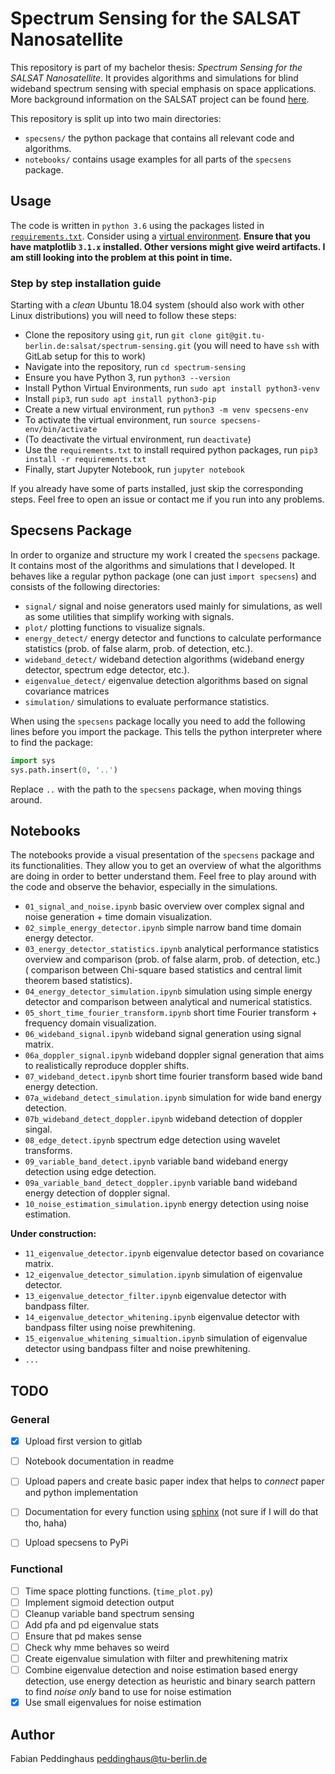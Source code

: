# Spectrum Sensing for the SALSAT Nanosatellite

This repository is part of my bachelor thesis: *Spectrum Sensing for the SALSAT Nanosatellite*. It provides algorithms and simulations for blind wideband spectrum sensing with special emphasis on space applications. More background information on the SALSAT project can be found [here](https://www.raumfahrttechnik.tu-berlin.de/menue/forschung/aktuelle_projekte/salsat/parameter/en/).

This repository is split up into two main directories:
* `specsens/` the python package that contains all relevant code and algorithms.
* `notebooks/` contains usage examples for all parts of the `specsens` package.

## Usage

The code is written in `python 3.6` using the packages listed in [`requirements.txt`](./requirements.txt). Consider using a [virtual environment](https://docs.python.org/3/tutorial/venv.html). **Ensure that you have matplotlib `3.1.x` installed. Other versions might give weird artifacts. I am still looking into the problem at this point in time.**

### Step by step installation guide
Starting with a *clean* Ubuntu 18.04 system (should also work with other Linux distributions) you will need to follow these steps:
- Clone the repository using `git`, run `git clone git@git.tu-berlin.de:salsat/spectrum-sensing.git` (you will need to have `ssh` with GitLab setup for this to work)
- Navigate into the repository, run `cd spectrum-sensing`
- Ensure you have Python 3, run `python3 --version`
- Install Python Virtual Environments, run `sudo apt install python3-venv`
- Install `pip3`, run `sudo apt install python3-pip`
- Create a new virtual environment, run `python3 -m venv specsens-env`
- To activate the virtual environment, run `source specsens-env/bin/activate`
- (To deactivate the virtual environment, run `deactivate`)
- Use the `requirements.txt` to install required python packages, run `pip3 install -r requirements.txt`
- Finally, start Jupyter Notebook, run `jupyter notebook`

If you already have some of parts installed, just skip the corresponding steps. Feel free to open an issue or contact me if you run into any problems.

## Specsens Package
In order to organize and structure my work I created the `specsens` package. It contains most of the algorithms and simulations that I developed. It behaves like a regular python package (one can just `import specsens`) and consists of the following directories:
* `signal/` signal and noise generators used mainly for simulations, as well as some utilities that simplify working with signals.
* `plot/` plotting functions to visualize signals.
* `energy_detect/` energy detector and functions to calculate performance statistics (prob. of false alarm, prob. of detection, etc.).
* `wideband_detect/` wideband detection algorithms (wideband energy detector, spectrum edge detector, etc.).
* `eigenvalue_detect/` eigenvalue detection algorithms based on signal covariance matrices
* `simulation/` simulations to evaluate performance statistics.

When using the `specsens` package locally you need to add the following lines before you import the package. This tells the python interpreter where to find the package:
```python
import sys
sys.path.insert(0, '..')
```
Replace `..` with the path to the `specsens` package, when moving things around.


## Notebooks
The notebooks provide a visual presentation of the `specsens` package and its functionalities. They allow you to get an overview of what the algorithms are doing in order to better understand them. Feel free to play around with the code and observe the behavior, especially in the simulations.
- `01_signal_and_noise.ipynb` basic overview over complex signal and noise generation + time domain visualization.
- `02_simple_energy_detector.ipynb` simple narrow band time domain energy detector.
- `03_energy_detector_statistics.ipynb` analytical performance statistics overview and comparison (prob. of false alarm, prob. of detection, etc.) ( comparison between Chi-square based statistics and central limit theorem based statistics).
- `04_energy_detector_simulation.ipynb` simulation using simple energy detector and comparison between analytical and numerical statistics.
- `05_short_time_fourier_transform.ipynb` short time Fourier transform + frequency domain visualization.
- `06_wideband_signal.ipynb` wideband signal generation using signal matrix.
- `06a_doppler_signal.ipynb` wideband doppler signal generation that aims to realistically reproduce doppler shifts.
- `07_wideband_detect.ipynb` short time fourier transform based wide band energy detection.
- `07a_wideband_detect_simulation.ipynb` simulation for wide band energy detection.
- `07b_wideband_detect_doppler.ipynb` wideband detection of doppler singal.
- `08_edge_detect.ipynb` spectrum edge detection using wavelet transforms.
- `09_variable_band_detect.ipynb` variable band wideband energy detection using edge detection.
- `09a_variable_band_detect_doppler.ipynb` variable band wideband energy detection of doppler signal.
- `10_noise_estimation_simulation.ipynb` energy detection using noise estimation.

**Under construction:**
- `11_eigenvalue_detector.ipynb` eigenvalue detector based on covariance matrix.
- `12_eigenvalue_detector_simulation.ipynb` simulation of eigenvalue detector.
- `13_eigenvalue_detector_filter.ipynb` eigenvalue detector with bandpass filter.
- `14_eigenvalue_detector_whitening.ipynb` eigenvalue detector with bandpass filter using noise prewhitening.
- `15_eigenvalue_whitening_simualtion.ipynb` simulation of eigenvalue detector using bandpass filter and noise prewhitening.
- `...`

## TODO
### General
- [x] Upload first version to gitlab
- [ ] Notebook documentation in readme
- [ ] Upload papers and create basic paper index that helps to *connect* paper and python implementation
- [ ] Documentation for every function using [sphinx](https://docs.python-guide.org/writing/documentation/) (not sure if I will do that tho, haha)
- [ ] Upload specsens to PyPi


### Functional
- [ ] Time space plotting functions. (`time_plot.py`)
- [ ] Implement sigmoid detection output
- [ ] Cleanup variable band spectrum sensing
- [ ] Add pfa and pd eigenvalue stats
- [ ] Ensure that pd makes sense
- [ ] Check why mme behaves so weird
- [ ] Create eigenvalue simulation with filter and prewhitening matrix
- [ ] Combine eigenvalue detection and noise estimation based energy detection, use energy detection as heuristic and binary search pattern to find *noise only* band to use for noise estimation
- [x] Use small eigenvalues for noise estimation

## Author
Fabian Peddinghaus <peddinghaus@tu-berlin.de>
